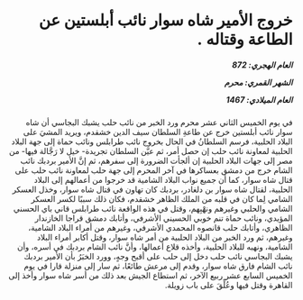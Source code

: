 <h1 dir="rtl">خروج الأمير شاه سوار نائب أبلستين عن الطاعة وقتاله .</h1>

<h5 dir="rtl">العام الهجري:  872

الشهر القمري: محرم

العام الميلادي: 1467</h5>

<p dir="rtl">في يوم الخميس الثاني عشر محرم ورد الخبر من نائب حلب يشبك البجاسي أن شاه سوار نائب أبلستين خرج عن طاعةِ السلطان سيف الدين خشقدم، ويريد المشيَ على البلاد الحلبية، فرسم السلطانُ في الحال بخروج نائب طرابلس ونائب حماة إلى جهة البلاد الحلبية لمعاونة نائب حلب إن حصل أمر، ثم عيَّن السلطان تجريدة- خيل لا رَجَّالة فيها- من مصر إلى جهات البلاد الحلبية إن ألجأت الضرورة إلى سفرهم، ثم إنَّ الأمير بردبك نائب الشام خرج من دمشق بعساكرها في آخر المحرم إلى جهة حلب لمعاونة نائب حلب على قتال شاه سوار، كما أن جميع نواب البلاد الشامية قد خرجوا من أعمالهم إلى البلاد الحلبية، لقتال شاه سوار بن دلغادر، بردبك كان تهاون في قتال شاه سوار، وخذل العسكر الشامي لِما كان في قلبه من الملك الظاهر خشقدم، فكان ذلك سببًا لكسر العسكر الشامي والحلبي وغيرهم ونهْبِهم، وقتل في هذه الواقعة نائب طرابلس قاني باي الحسني المؤيدي، ونائب حماة تنم خوبي الحسيني الأشرفي، وأتابك دمشق قراجا الخازندار الظاهري، وأتابك حلب قانصوه المحمدي الأشرفي، وغيرهم من أمراء البلاد الشامية، وغيرهم، ثم ورد الخبر من البلاد الحلبية من أمر شاه سوار، وقتل أكابر أمراء البلاد الشامية، ونهبه للبلاد الحلبية، وأخذه قلاع أعمالها، وأنَّ نائب الشام بردبك في أسره، وأن يشبك البجاسي نائب حلب دخل إلى حلب على أقبح وجهٍ، وورد الخبَرُ بأن الأمير بردبك نائب الشام فارق شاه سوار، وقدم إلى مرعش طائعًا، ثم سار إلى منزلة قارا في يوم الخميس السابع عشر ربيع الآخر، ثم استطاع الجيش بعد ذلك من أسر شاه سوار وأخذ إلى القاهرة وقتل فيها وعُلِّقَ على باب زويلة.</p></br>
